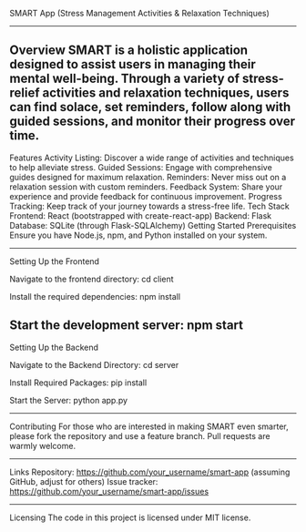 SMART App (Stress Management Activities & Relaxation Techniques)

-----------------------------------

Overview
SMART is a holistic application designed to assist users in managing their mental well-being. Through a variety of stress-relief activities and relaxation techniques, users can find solace, set reminders, follow along with guided sessions, and monitor their progress over time.
-----------------------------------

Features
Activity Listing: Discover a wide range of activities and techniques to help alleviate stress.
Guided Sessions: Engage with comprehensive guides designed for maximum relaxation.
Reminders: Never miss out on a relaxation session with custom reminders.
Feedback System: Share your experience and provide feedback for continuous improvement.
Progress Tracking: Keep track of your journey towards a stress-free life.
Tech Stack
Frontend: React (bootstrapped with create-react-app)
Backend: Flask
Database: SQLite (through Flask-SQLAlchemy)
Getting Started
Prerequisites
Ensure you have Node.js, npm, and Python installed on your system.

-----------------------------------

Setting Up the Frontend

Navigate to the frontend directory:
cd client


Install the required dependencies:
npm install

Start the development server:
npm start
-----------------------------------

Setting Up the Backend

Navigate to the Backend Directory:
cd server

Install Required Packages:
pip install

Start the Server:
python app.py

-----------------------------------

Contributing
For those who are interested in making SMART even smarter, please fork the repository and use a feature branch. Pull requests are warmly welcome.

-----------------------------------

Links
Repository: https://github.com/your_username/smart-app (assuming GitHub, adjust for others)
Issue tracker: https://github.com/your_username/smart-app/issues

-----------------------------------

Licensing
The code in this project is licensed under MIT license.